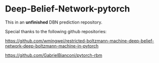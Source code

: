 # Deep-Belief-Network-pytorch
This in an **unfinished** DBN prediction repository.

Special thanks to the following github repositories:

https://github.com/wmingwei/restricted-boltzmann-machine-deep-belief-network-deep-boltzmann-machine-in-pytorch

https://github.com/GabrielBianconi/pytorch-rbm
